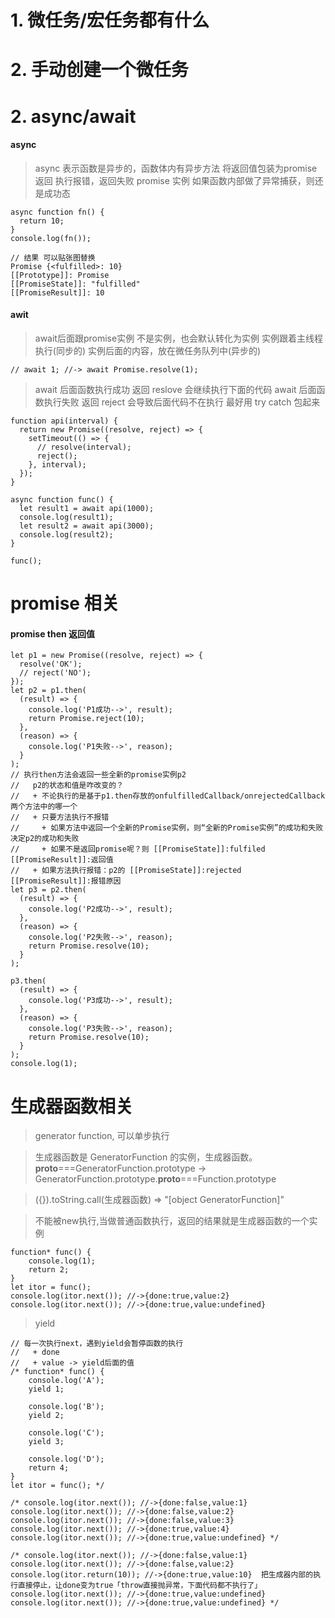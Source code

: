 <!--
 * @LastEditors: wudan01
 * @description: 文件描述
-->
# 1. 微任务/宏任务都有什么

# 2. 手动创建一个微任务
# 2. async/await
#### async
> async 表示函数是异步的，函数体内有异步方法
> 将返回值包装为promise返回
> 执行报错，返回失败 promise 实例
> 如果函数内部做了异常捕获，则还是成功态

```
async function fn() {
  return 10;
}
console.log(fn());

// 结果 可以贴张图替换
Promise {<fulfilled>: 10}
[[Prototype]]: Promise
[[PromiseState]]: "fulfilled"
[[PromiseResult]]: 10

```

#### awit
> await后面跟promise实例
> 不是实例，也会默认转化为实例
> 实例跟着主线程执行(同步的)
> 实例后面的内容，放在微任务队列中(异步的)
```
// await 1; //-> await Promise.resolve(1);
```

> await 后面函数执行成功 返回 reslove 会继续执行下面的代码
> await 后面函数执行失败 返回 reject 会导致后面代码不在执行
> 最好用 try catch 包起来
```
function api(interval) {
  return new Promise((resolve, reject) => {
    setTimeout(() => {
      // resolve(interval);
      reject();
    }, interval);
  });
}

async function func() {
  let result1 = await api(1000);
  console.log(result1);
  let result2 = await api(3000);
  console.log(result2);
}

func();

```


# promise 相关

#### promise then 返回值
```
let p1 = new Promise((resolve, reject) => {
  resolve('OK');
  // reject('NO');
});
let p2 = p1.then(
  (result) => {
    console.log('P1成功-->', result);
    return Promise.reject(10);
  },
  (reason) => {
    console.log('P1失败-->', reason);
  }
);
// 执行then方法会返回一些全新的promise实例p2
//   p2的状态和值是咋改变的？
//   + 不论执行的是基于p1.then存放的onfulfilledCallback/onrejectedCallback两个方法中的哪一个
//   + 只要方法执行不报错
//     + 如果方法中返回一个全新的Promise实例，则“全新的Promise实例”的成功和失败决定p2的成功和失败
//     + 如果不是返回promise呢？则 [[PromiseState]]:fulfiled  [[PromiseResult]]:返回值
//   + 如果方法执行报错：p2的 [[PromiseState]]:rejected  [[PromiseResult]]:报错原因
let p3 = p2.then(
  (result) => {
    console.log('P2成功-->', result);
  },
  (reason) => {
    console.log('P2失败-->', reason);
    return Promise.resolve(10);
  }
);

p3.then(
  (result) => {
    console.log('P3成功-->', result);
  },
  (reason) => {
    console.log('P3失败-->', reason);
    return Promise.resolve(10);
  }
);
console.log(1);
```

# 生成器函数相关
> generator function, 可以单步执行

> 生成器函数是 GeneratorFunction 的实例，生成器函数。__proto__===GeneratorFunction.prototype -> GeneratorFunction.prototype.__proto__===Function.prototype

> ({}).toString.call(生成器函数) => "[object GeneratorFunction]"

> 不能被new执行,当做普通函数执行，返回的结果就是生成器函数的一个实例

```
function* func() {
    console.log(1);
    return 2;
}
let itor = func();
console.log(itor.next()); //->{done:true,value:2}
console.log(itor.next()); //->{done:true,value:undefined} 
```
> yield
```
// 每一次执行next，遇到yield会暂停函数的执行
//   + done
//   + value -> yield后面的值
/* function* func() {
    console.log('A');
    yield 1;

    console.log('B');
    yield 2;

    console.log('C');
    yield 3;

    console.log('D');
    return 4;
}
let itor = func(); */

/* console.log(itor.next()); //->{done:false,value:1}
console.log(itor.next()); //->{done:false,value:2}
console.log(itor.next()); //->{done:false,value:3}
console.log(itor.next()); //->{done:true,value:4}
console.log(itor.next()); //->{done:true,value:undefined} */

/* console.log(itor.next()); //->{done:false,value:1}
console.log(itor.next()); //->{done:false,value:2}
console.log(itor.return(10)); //->{done:true,value:10}  把生成器内部的执行直接停止，让done变为true「throw直接抛异常，下面代码都不执行了」
console.log(itor.next()); //->{done:true,value:undefined}
console.log(itor.next()); //->{done:true,value:undefined} */
```
